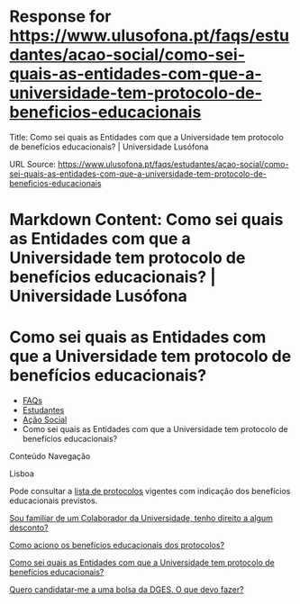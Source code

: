 # Response for https://www.ulusofona.pt/faqs/estudantes/acao-social/como-sei-quais-as-entidades-com-que-a-universidade-tem-protocolo-de-beneficios-educacionais

Title: Como sei quais as Entidades com que a Universidade tem protocolo de benefícios educacionais? | Universidade Lusófona

URL Source: https://www.ulusofona.pt/faqs/estudantes/acao-social/como-sei-quais-as-entidades-com-que-a-universidade-tem-protocolo-de-beneficios-educacionais

Markdown Content:
Como sei quais as Entidades com que a Universidade tem protocolo de benefícios educacionais? | Universidade Lusófona
===============

 

Como sei quais as Entidades com que a Universidade tem protocolo de benefícios educacionais?
============================================================================================

*   [FAQs](https://www.ulusofona.pt/faqs/)
*   [Estudantes](https://www.ulusofona.pt/faqs/estudantes)
*   [Ação Social](https://www.ulusofona.pt/faqs/estudantes/acao-social)
*   Como sei quais as Entidades com que a Universidade tem protocolo de benefícios educacionais?

[](https://www.ulusofona.pt/)

Conteúdo Navegação

Lisboa

Pode consultar a [lista de protocolos](http://www.ensinolusofona.pt/pt/protocolos/) vigentes com indicação dos benefícios educacionais previstos.

[Sou familiar de um Colaborador da Universidade, tenho direito a algum desconto?](https://www.ulusofona.pt/faqs/estudantes/acao-social/sou-familiar-de-um-colaborador-da-universidade-tenho-direito-a-algum-desconto)

[Como aciono os benefícios educacionais dos protocolos?](https://www.ulusofona.pt/faqs/estudantes/acao-social/como-aciono-os-beneficios-educacionais-dos-protocolos)

[Como sei quais as Entidades com que a Universidade tem protocolo de benefícios educacionais?](https://www.ulusofona.pt/faqs/estudantes/acao-social/como-sei-quais-as-entidades-com-que-a-universidade-tem-protocolo-de-beneficios-educacionais)

[Quero candidatar-me a uma bolsa da DGES. O que devo fazer?](https://www.ulusofona.pt/faqs/estudantes/acao-social/quero-candidatar-me-a-uma-bolsa-da-dges-o-que-devo-fazer)

